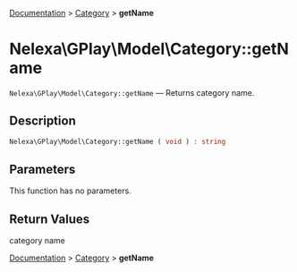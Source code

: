 [Documentation](../../README.md) > [Category](README.md) > **getName**

# Nelexa\GPlay\Model\Category::getName
`Nelexa\GPlay\Model\Category::getName` — Returns category name.

## Description
```php
Nelexa\GPlay\Model\Category::getName ( void ) : string
```

## Parameters
This function has no parameters.

## Return Values
category name

[Documentation](../../README.md) > [Category](README.md) > **getName**
